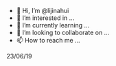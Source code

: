 - 👋 Hi, I’m @lijinahui
- 👀 I’m interested in ...
- 🌱 I’m currently learning ...
- 💞️ I’m looking to collaborate on ...
- 📫 How to reach me ...

<!---
lijinahui/lijinahui is a ✨ special ✨ repository because its `README.md` (this file) appears on your GitHub profile.
You can click the Preview link to take a look at your changes.
--->
23/06/19
